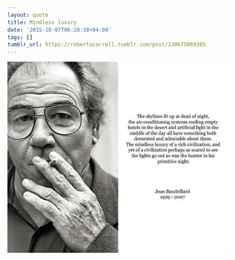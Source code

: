 ```yaml
---
layout: quote
title: Mindless luxury
date: '2015-10-07T06:28:38+04:00'
tags: []
tumblr_url: https://robertocarroll.tumblr.com/post/130675869385
---
```

<img src="/images/quotes/tumblr_nvuifqQaOS1u0ytjpo1_1280.jpg"/><br/>
